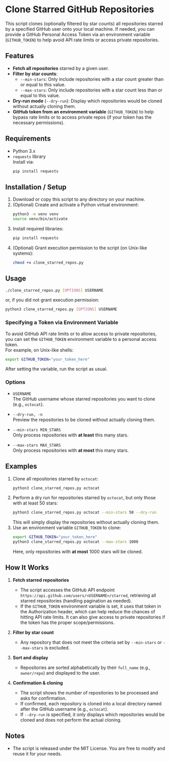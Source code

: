 # Clone Starred GitHub Repositories

This script clones (optionally filtered by star counts) all repositories starred by a specified GitHub user onto your local machine. If needed, you can provide a GitHub Personal Access Token via an environment variable (`GITHUB_TOKEN`) to help avoid API rate limits or access private repositories.

## Features

- **Fetch all repositories** starred by a given user.
- **Filter by star counts**:
  - `--min-stars`: Only include repositories with a star count greater than or equal to this value.
  - `--max-stars`: Only include repositories with a star count less than or equal to this value.
- **Dry-run mode** (`--dry-run`): Display which repositories would be cloned without actually cloning them.
- **GitHub token from an environment variable** (`GITHUB_TOKEN`) to help bypass rate limits or to access private repos (if your token has the necessary permissions).

## Requirements

- Python 3.x
- `requests` library  
  Install via:
  ```bash
  pip install requests
  ```

## Installation / Setup

1. Download or copy this script to any directory on your machine.
2. (Optional) Create and activate a Python virtual environment:
   ```bash
   python3 -m venv venv
   source venv/bin/activate
   ```
3. Install required libraries:
   ```bash
   pip install requests
   ```
4. (Optional) Grant execution permission to the script (on Unix-like systems):
   ```bash
   chmod +x clone_starred_repos.py
   ```

## Usage

```bash
./clone_starred_repos.py [OPTIONS] USERNAME
```
or, if you did not grant execution permission:
```bash
python3 clone_starred_repos.py [OPTIONS] USERNAME
```

### Specifying a Token via Environment Variable

To avoid GitHub API rate limits or to allow access to private repositories,  
you can set the `GITHUB_TOKEN` environment variable to a personal access token.  
For example, on Unix-like shells:
```bash
export GITHUB_TOKEN="your_token_here"
```
After setting the variable, run the script as usual.

### Options

- `USERNAME`  
  The GitHub username whose starred repositories you want to clone (e.g., `octocat`).

- `--dry-run, -n`  
  Preview the repositories to be cloned without actually cloning them.

- `--min-stars MIN_STARS`  
  Only process repositories with **at least** this many stars.

- `--max-stars MAX_STARS`  
  Only process repositories with **at most** this many stars.

## Examples

1. Clone all repositories starred by `octocat`:
   ```bash
   python3 clone_starred_repos.py octocat
   ```
2. Perform a dry run for repositories starred by `octocat`, but only those with at least 50 stars:
   ```bash
   python3 clone_starred_repos.py octocat --min-stars 50 --dry-run
   ```
   This will simply display the repositories without actually cloning them.
3. Use an environment variable `GITHUB_TOKEN` to clone:
   ```bash
   export GITHUB_TOKEN="your_token_here"
   python3 clone_starred_repos.py octocat --max-stars 1000
   ```
   Here, only repositories with **at most** 1000 stars will be cloned.

## How It Works

1. **Fetch starred repositories**  
   - The script accesses the GitHub API endpoint `https://api.github.com/users/<USERNAME>/starred`, retrieving all starred repositories (handling pagination as needed).
   - If the `GITHUB_TOKEN` environment variable is set, it uses that token in the Authorization header, which can help reduce the chances of hitting API rate limits. It can also give access to private repositories if the token has the proper scope/permissions.

2. **Filter by star count**  
   - Any repository that does not meet the criteria set by `--min-stars` or `--max-stars` is excluded.

3. **Sort and display**  
   - Repositories are sorted alphabetically by their `full_name` (e.g., `owner/repo`) and displayed to the user.

4. **Confirmation & cloning**  
   - The script shows the number of repositories to be processed and asks for confirmation.
   - If confirmed, each repository is cloned into a local directory named after the GitHub username (e.g., `octocat`).  
   - If `--dry-run` is specified, it only displays which repositories would be cloned and does not perform the actual cloning.

## Notes

- The script is released under the MIT License. You are free to modify and reuse it for your needs.
